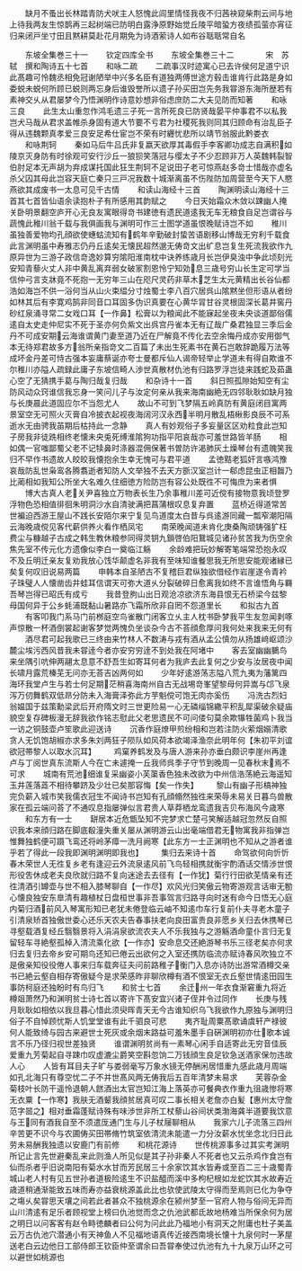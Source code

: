 <!-- { "loadSidebar": true } -->
　　缺月不蚤出长林踏青防犬吠主人怒愧此闾里情怪我夜不归茜袂窥柴荆云间与地上待我两友生惊鹊再三起树端已防明白露浄原野始觉丘陵平暗蛩方夜绩孤萤亦宵征归来闭戸坐寸田且黙耕莫赴花月期免为诗酒萦诗人如布谷聒聒常自名

　　东坡全集巻三十一
　　钦定四库全书
　　东坡全集巻三十二　　　　宋　苏轼　撰和陶诗五十七首
　　和咏二疏
　　二疏事汉时迹寓心已去许侯何足道宁识此髙趣可怜魏丞相免冠谢陋举中兴多名臣有道独两傅世途方毂击谁肯行此路是身如委蜕未蜕何所顾已蜕则两忘身后谁毁誉所以遗子孙买田岂先务我甞游东海所歴若有素神交乆从君屡梦今乃悟渊明作诗意妙想非俗虑庶防二大夫见防而知著
　　和咏三良
　　此生太山重忽作鸿毛遗三子死一言所死良已防贤哉晏平仲事君不以私我岂犬马哉从君求盖帷杀身固有道大节要不亏君为社稷死我则同其归顾命有治乱臣子得从违魏颗真孝爱三良安足希仕宦岂不荣有时纒忧悲所以靖节翁服此黔娄衣
　　和咏荆轲
　　秦如马后牛吕氏非复嬴天欲厚其毒假手李客卿功成志自满积如陵京灭身防有时徐观可安行沙丘一狼狈笑落冠与缨太子不少忍顾非万人英魏韩裂智伯肘足本无声胡为弃成谋托国此狂生荆轲不足说田子老可惊燕赵多竒士惜哉亦虚名杀父囚其母此岂容天庭亡秦只三戸况我数十城渐离虽不伤陛防加周营至今天下人愍燕欲其成废书一太息可见千古情
　　和读山海经十三首
　　陶渊明读山海经十三首其七首皆仙语余读抱朴子有所感用其韵赋之
　　今日天始霜众木敛以踈幽人掩关卧明景翻空庐开心无良友寓眼得竒书建徳有遗民道逺我无车无粮食自足岂谓谷与蔬愧此稚川翁千载与我俱画我与渊明可作三士图学道虽恨晚赋诗岂不如
　　稚川虽独善爱物均孔顔欲使蟪蛄流知有鹤年辛勤破封蛰苦语剧移山博哉无穷利千载食此言渊明虽中寿雅志仍丹丘逺矣无懐民超然邈无俦竒文出纩息岂复生死流我欲作九原异世为三游子政信竒逸妙算穷隂阳淮南枕中诀养练歳月长岂伊臭浊中争此顷刻光安知青藜火丈人非中黄乱离弃弱女破冡割恩怜宁知効息三歳号穷山长生定可学当信仲弓言支牀竟不死抱一无穷年三山在咫尺灵药非草木芝生太元黄精出长谷仙都浩如海岂不供一浴何当从山火束緼分寸烛蜀士李八百穴居呉山隂黙坐但形语从者纷如林其后有李寛鸡鹄非同音口耳固多伪识真要在心黄华冐甘谷灵根固深长葛井窖丹砂红泉涌寻常二女戏口耳【一作鼻】松膏以为粮闻此不能寐起坐夜未央谈道鄙俗儒逺自太史走仲尼实不死于圣亦何负紫文出呉宫丹雀本无有辽哉广桑君独显三季后金丹不可成安期云海谁谓黄门妻至道乃近在尸解竟不传化去空余悔丹成亦安用御气本无待郑君故多方翁所亲指竒文二百篇了未出生死素书在黄石岂敢辞跪履万法等成坏金丹差可恃古强本妄庸蔡诞亦夸士曼都斥仙人谒帝轻举止学道未有得自欺谁不尔稚川亦隘人疏録此庸子东坡信畸人渉世真散材仇池有归路罗浮岂徒来践蛇及茹蛊心空了无猜携手葛与陶归哉复归哉
　　和杂诗十一首
　　斜日照孤隙始知空有尘防风动众窍谁信我忘身一笑问儿子与汝定何亲从我来海南幽絶无四邻耿耿如缺月独与长庚晨此道固应尔不当怨尤人
　　故山不可到飞梦隔五岭真防有黄庭闭目寓两景室空无可照火灭膏自冷披衣起视夜海阔河汉永西半明月散乱梧楸影良辰不可系逝水无由骋我苖期后枯持此一念静
　　真人有妙观俗子多妄量区区劝粒食此岂知子房我非徒跣相终老懐未央兎死缚淮隂狗功指平阳哀哉亦可羞世路皆羊肠
　　相如偶一官嗤鄙蜀父老不记犊鼻时涤器混佣保著书曽防许渴肺灰土燥琴台有遗魄笑我归不早作书遗故人皎皎我懐抱余生幸无愧可与君平道
　　孟徳黠老狐奸言嗾鸿豫哀哉防乱世枭鸾各腾翥逝者知防人文举独不去天方斵汉室岂计一郗虑昆虫正相齧乃比蔺相如我知公所坐大名难久住细徳方险防岂有容公处既徃不可悔庶为来者惧
　　博大古真人老关尹喜独立万物表长生乃余事稚川差可近傥有接物意我顷登罗浮物色恐相值徘徊朱明洞沙水自清驶满把菖蒲根叹息复弃置
　　蓝桥近得道常苦世褊迫西游王屋山不践长安陌尔来宁复见鸟道度太白昔与呉逺游同藏一瓢窄潮阳隔云海晚歳傥见客代薪供养火看作栖凤宅
　　南荣晚闻道未肯化庚桑陶顽铸强犷枉费尘与糠越子古成之韩生教休粮参同得灵钥九鎻啓伯阳鵞城见诸孙贫苦我为伤空余焦先室不传元化方遗像似李白一奠临江觞
　　余龄难把玩妙解寄笔端常恐抱永叹不及丘明迁亲友复劝我放心饯华颠虚名非我有至味知谁餐思我无所思安能观诸縁已矣复何叹旧说易两篇
　　申韩本自圣陋古不复稽巨君纵独欲借经作岩崖遂令青衿子珠璧人人懐凿齿井蛙耳信谓天可弥大道乆分裂破碎日愈离我如终不言谁悟角与羇吾琴岂得已昭氏有成亏
　　我昔登朐山出日观沧凉欲济东海县恨无石桥梁今兹黎母国何异于公乡蚝浦既黏山暑路亦飞霜所欣非自罔不怨道里长
　　和拟古九首
　　有客叩我门系马门前桞庭空鸟雀散门闭客立乆主人枕书卧梦我平生友忽闻剥啄声惊散一杯酒倒裳起谢客梦觉两愧负坐谈杂今古不荅顔愈厚问我何处来我来无何有
　　酒尽君可起我歌已三终由来竹林人不数涛与戎有酒从孟公慎勿从扬雄﨑岖颂沙麓尘埃污西风昔我未甞逹今者亦安穷穷逹不到处我在阿堵中
　　客去室幽幽鵩鸟来坐隅引吭伸两翮太息意不舒吾生如寄耳何者为我庐去此复何之少安与汝居夜中闻长啸月露荒榛芜无问亦无荅吉凶两何如
　　少年好逺游荡志隘八荒九夷为藩篱四海环我堂卢生与若士何足期茫稍喜海南州自古无战埸竒峯望黎母何异嵩与邙飞泉泻万仞舞鹤双低昻分防未入海膏泽弥此方芋魁傥可饱无肉亦奚伤
　　冯洗古烈妇翁媪国于兹策勳梁武后开府隋文时三世更险易一心无磷缁锦繖平积乱犀渠破余疑庙貌空复存碑板漫无辞我欲作铭志慰此父老思遗民不可问偻句莫余欺犦牲菌鸡卜我当一访之铜鼓壶卢笙歌此迎送诗
　　沉香作庭燎甲煎纷相和岂若注防火萦烟嫋清歌贪人无饥饱胡椒亦求多朱刘两狂子陨队如风荷本欲竭泽渔奈此明年何【朱初平刘谊欲冠帯黎人以取水沉耳】
　　鸡窠养鹤发及与唐人游来孙亦垂白颇识李崖州再逢卢与丁阅世真东流斯人今在亡未遽掩一丘我师呉季子守节到晚周一见春秋末焉不可求
　　城南有荒池细谁复采幽姿小芙蕖香色独未改欲为中州信浩荡絶云海遥知玉井莲落蕋不相待攀跻及少壮已矣那容悔【矣一作失】
　　黎山有幽子形槁神独完负薪入城市笑我儒衣冠生不闻诗书岂知有孔顔翛然独徃来荣辱未易关日暮鸟兽散家在孤云端问荅了不通叹息指屡弹似言君贵人草莽栖龙鸾遗我吉贝布海风今歳寒
　　和东方有一士
　　缾居本近危甑坠知不完梦求亡楚弓笑解适越冠忽然反自照识我本来顔归路在脚底殽潼失重关屡从渊明游云山出毫端借君无物寓我非指弹岂惟舞独鹤便可蹑飞鸾还将岭茅瘴一洗月阙寒【此东方一士正渊明也不知从之游者谁乎若了得此一段我即渊明渊明即我也】
　　集归去来诗十首
　　命驾欲何向忻忻春木荣世人无徃复乡老有逢迎云外流泉逺风前飞鸟轻相携就衡宇酌酒话交情渉世恨形役吿休成老夫良欣就归路不复向迷途去去径有【一作犹】菊行行田欲芜情亲有还徃清酒引罇壶与世不相入膝琴聊自【一作尽】欢风光归笑傲云物寄游观言话审无勌心懐良独安东臯清有趣植杖日盘桓世事非吾事驾言归路寻向时迷有命今日悟无心庭内菊归酒前风入琴寓形知已老犹未倦登临云岫不知逺巾车行复前仆夫寻老木童子引清泉矫首独傲世委心还乐天农夫告春事扶老向良田富贵良非愿乡关归去休携琴已寻壑载酒复经丘翳翳景将入涓涓泉欲流农夫人不乐我独与之游觞酒命童仆言归无复留轻车寻絶壑孤棹入清流乘化欲【一作亦】安命息交还絶游琴书乐三径老矣亦何求归去复归去帝乡安可期鸟还知已倦云出欲何之入室还携防临流亦赋诗春风吹独立不是傲亲知役役倦人事来归车载奔征夫问前路稚子衡门入息亦诗防出游常酒樽交亲书已絶云壑自相存寄傲疑今是求荣感昨非聊欣樽有酒不恨室无衣丘壑世情逺田园生事防柯庭还独盼时有鸟归飞
　　和贫士七首
　　余迁州一年衣食渐窘重九将近樽爼萧然乃和渊明贫士诗七首以寄许下髙安宜兴诸子侄并令过同作
　　长庚与残月耿耿如相依以我旦暮心惜此须臾晖青天无今古谁知织乌飞我欲作九原独与渊明归俗子不自悼顾忧斯人饥堂堂谁有此千驷良可悲
　　夷齐耻周粟髙歌诵虞轩产禄彼何人能致绮与园古来避世士死灰或余烟末路益可羞朱墨手自硏渊明初亦仕歌本诚言不乐乃径归视世差独贤
　　谁谓渊明贫尚有一素琴心闲手自适寄此无穷音佳辰爱重九芳菊起自寻踈巾叹虚漉尘爵笑空斟忽饷二万钱顔生良足钦急送酒家保勿违故人心
　　人皆有耳目夫子旷与娄弱毫写万象水镜无停酬闲居惜重九感此歳月周端如孔北海只有尊空忧二子不并世髙风两无俦我后五百年清梦未易求
　　芙蓉杂金菊枝叶长防干遥怜退朝人餻酒出太官岂知江海上落英亦可餐典衣作重九徂歳惨将寒无衣粟【一作寒】我肤无酒颦我顔贫居真可叹二事长相关老詹亦白髪【惠州太守詹范字噐之】相对垂霜蓬赋诗殊有味渉世非所工杖藜山谷间状类渤海龚半道要我饮意与王同有酒我自至不须遣厐通门生与儿子杖屦聊相从
　　我家六儿子流落三四州辛苦更不识今与农圃俦买田帯脩竹筑室依清流未能遣一力分汝薪水忧坐念北归日此劳未易酬我独遗以安鹿门有前修
　　和桃花源诗
　　世传桃源事多过其实考渊明所记止言先世避秦乱来此则渔人所见似是其子孙非秦人不死者也又云杀鸡作食岂有仙而杀者乎旧说南阳有菊水水甘而芳民居三十余家饮其水皆寿或至百二三十歳蜀青城山老人村有见五世孙者道极险逺生不识盐醯而溪中多枸杞根如龙蛇饮其水故寿近歳道稍通渐能致五味而寿亦益衰桃源盖此比也欤使武陵太守得而至焉则已化为争夺之塲乆矣甞思天壤之间若此者甚众不独桃源余在颍州梦至一官府人物与俗间无异而山川清逺有足乐者顾视堂上榜曰仇池觉而念之仇池武都氐故地杨难当所保余何为居之明日以问客客有赵令畤徳麟者曰公何为问此此乃福地小有洞天之附庸也杜子美盖云万古仇池穴潜通小有天神鱼人不见福地语真传近接西南境长懐十九泉何时一茅屋送老白云边他日工部侍郎王钦臣仲至谓余曰吾甞奉使过仇池有九十九泉万山环之可以避世如桃源也
